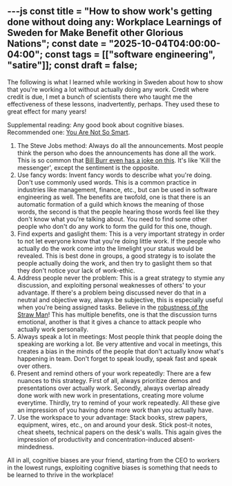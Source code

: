 ---js
const title = "How to show work's getting done without doing any: Workplace Learnings of Sweden for Make Benefit other Glorious Nations"; const date = "2025-10-04T04:00:00-04:00"; const tags = [["software engineering", "satire"]]; const draft = false;
---

The following is what I learned while working in Sweden about how to show that you're working a lot without actually doing any work.  Credit where credit is due, I met a bunch of scientists there who taught me the effectiveness of these lessons, inadvertently, perhaps.  They used these to great effect for many years!

Supplemental reading: Any good book about cognitive biases.  Recommended one: [You Are Not So Smart](https://youarenotsosmart.com/).

1. The Steve Jobs method: Always do all the announcements.  Most people think the person who does the announcements has done all the work.  This is so common that [Bill Burr even has a joke on this](https://youtu.be/FmbwR9J6-Yw?si=iRgVIgPaNmzjMR5Q). It's like 'Kill the messenger', except the sentiment is the opposite.
2. Use fancy words: Invent fancy words to describe what you're doing.  Don't use commonly used words.  This is a common practice in industries like management, finance, etc., but can be used in software engineering as well.  The benefits are twofold, one is that there is an automatic formation of a guild which knows the meaning of those words, the second is that the people hearing those words feel like they don't know what you're talking about.  You need to find some other people who don't do any work to form the guild for this one, though.
3. Find experts and gaslight them: This is a very important strategy in order to not let everyone know that you're doing little work.  If the people who actually do the work come into the limelight your status would be revealed.  This is best done in groups, a good strategy is to isolate the people actually doing the work, and then try to gaslight them so that they don't notice your lack of work-ethic.
4. Address people never the problem:  This is a great strategy to stymie any discussion, and exploiting personal weaknesses of others' to your advantage.  If there's a problem being discussed never do that in a neutral and objective way, always be subjective, this is especially useful when you're being assigned tasks.  Believe in the [robustness of the Straw Man](https://en.m.wikipedia.org/wiki/Straw_man)!  This has multiple benefits, one is that the discussion turns emotional, another is that it gives a chance to attack people who actually work personally.
5. Always speak a lot in meetings:  Most people think that people doing the speaking are working a lot.  Be very attentive and vocal in meetings, this creates a bias in the minds of the people that don't actually know what's happening in team. Don't forget to speak loudly, speak fast and speak over others. 
6. Present and remind others of your work repeatedly: There are a few nuances to this strategy.  First of all, always prioritize demos and presentations over actually work.  Secondly, always overlap already done work with new work in presentations, creating more volume everytime.  Thirdly, try to remind of your work repeatedly.  All these give an impression of you having done more work than you actually have.
7. Use the workspace to your advantage: Stack books, strew papers, equipment, wires, etc., on and around your desk.  Stick post-it notes, cheat sheets, technical papers on the desk's walls.  This again gives the impression of productivity and concentration-induced absent-mindedness.

All in all, cognitive biases are your friend, starting from the CEO to workers in the lowest rungs, exploiting cognitive biases is something that needs to be learned to thrive in the workplace!
